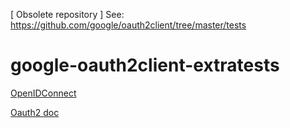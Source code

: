 [ Obsolete repository ]
See: https://github.com/google/oauth2client/tree/master/tests
# google-oauth2client-extratests
[OpenIDConnect](https://developers.google.com/accounts/docs/OpenIDConnect)

[Oauth2 doc](https://developers.google.com/accounts/docs/OAuth2)
